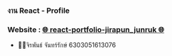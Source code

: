 ### งาน React - Profile


### Website : [🌐 react-portfolio-jirapun_junruk 🌐](https://portfolio-two-ruddy-39.vercel.app/) 


- 🧑‍💻จิรพันธ์ จันทร์รักษ์ 6303051613076
